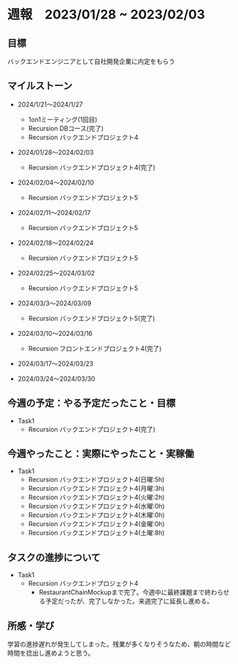 # 週報　2023/01/28 ~ 2023/02/03

## 目標
バックエンドエンジニアとして自社開発企業に内定をもらう

## マイルストーン
- 2024/1/21〜2024/1/27
    - 1on1ミーティング(1回目)
    - Recursion DBコース(完了)
    - Recursion バックエンドプロジェクト4

- 2024/01/28〜2024/02/03
    - Recursion バックエンドプロジェクト4(完了)
- 2024/02/04〜2024/02/10
    - Recursion バックエンドプロジェクト5
- 2024/02/11〜2024/02/17
    - Recursion バックエンドプロジェクト5
- 2024/02/18〜2024/02/24
    - Recursion バックエンドプロジェクト5
- 2024/02/25〜2024/03/02
    - Recursion バックエンドプロジェクト5
- 2024/03/3〜2024/03/09
    - Recursion バックエンドプロジェクト5(完了)
- 2024/03/10〜2024/03/16
    - Recursion フロントエンドプロジェクト4(完了)
- 2024/03/17〜2024/03/23
- 2024/03/24〜2024/03/30
## 今週の予定：やる予定だったこと・目標
- Task1
    - Recursion バックエンドプロジェクト4(完了)


## 今週やったこと：実際にやったこと・実稼働
- Task1
    - Recursion バックエンドプロジェクト4(日曜:5h)
    - Recursion バックエンドプロジェクト4(月曜:3h)
    - Recursion バックエンドプロジェクト4(火曜:2h)
    - Recursion バックエンドプロジェクト4(水曜:0h)
    - Recursion バックエンドプロジェクト4(木曜:0h)
    - Recursion バックエンドプロジェクト4(金曜:0h)
    - Recursion バックエンドプロジェクト4(土曜:8h)


## タスクの進捗について
- Task1
    - Recursion バックエンドプロジェクト4　
        - RestaurantChainMockupまで完了。今週中に最終課題まで終わらせる予定だったが、完了しなかった。来週完了に延長し進める。



## 所感・学び
学習の進捗遅れが発生してしまった。残業が多くなりそうなため、朝の時間など時間を捻出し進めようと思う。

